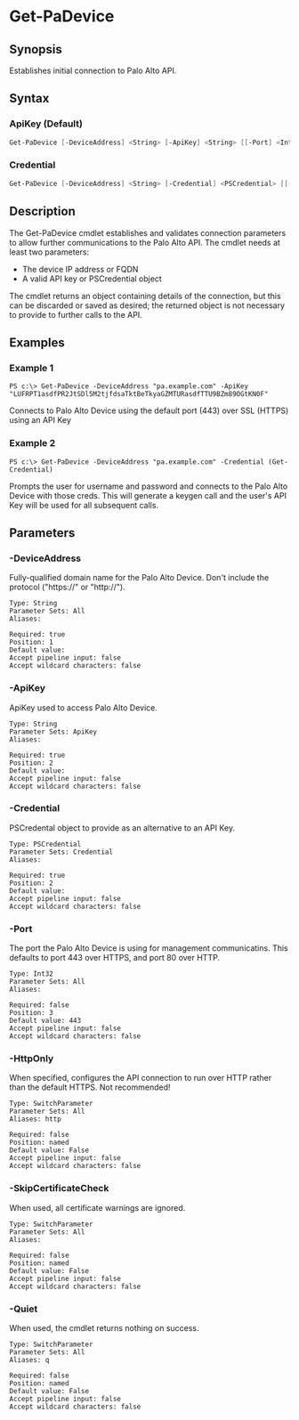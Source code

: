 # Get-PaDevice

## Synopsis

Establishes initial connection to Palo Alto API.

## Syntax

### ApiKey (Default)

```powershell
Get-PaDevice [-DeviceAddress] <String> [-ApiKey] <String> [[-Port] <Int32>] [-HttpOnly] [-SkipCertificateCheck] [-Quiet] 
```

### Credential

```powershell
Get-PaDevice [-DeviceAddress] <String> [-Credential] <PSCredential> [[-Port] <Int32>] [-HttpOnly] [-SkipCertificateCheck] [-Quiet] 
```

## Description

The Get-PaDevice cmdlet establishes and validates connection parameters to allow further communications to the Palo Alto API. The cmdlet needs at least two parameters:
 - The device IP address or FQDN
 - A valid API key or PSCredential object

The cmdlet returns an object containing details of the connection, but this can be discarded or saved as desired; the returned object is not necessary to provide to further calls to the API.

## Examples

### Example 1

```
PS c:\> Get-PaDevice -DeviceAddress "pa.example.com" -ApiKey "LUFRPT1asdfPR2JtSDl5M2tjfdsaTktBeTkyaGZMTURasdfTTU9BZm89OGtKN0F"
```


Connects to Palo Alto Device using the default port (443) over SSL (HTTPS) using an API Key










### Example 2

```
PS c:\> Get-PaDevice -DeviceAddress "pa.example.com" -Credential (Get-Credential)
```

Prompts the user for username and password and connects to the Palo Alto Device with those creds.  This will generate a keygen call and the user's API Key will be used for all subsequent calls.










## Parameters

### -DeviceAddress

Fully-qualified domain name for the Palo Alto Device. Don't include the protocol ("https://" or "http://").

```asciidoc
Type: String
Parameter Sets: All
Aliases: 

Required: true
Position: 1
Default value: 
Accept pipeline input: false
Accept wildcard characters: false
```
### -ApiKey

ApiKey used to access Palo Alto Device.

```asciidoc
Type: String
Parameter Sets: ApiKey
Aliases: 

Required: true
Position: 2
Default value: 
Accept pipeline input: false
Accept wildcard characters: false
```
### -Credential

PSCredental object to provide as an alternative to an API Key.

```asciidoc
Type: PSCredential
Parameter Sets: Credential
Aliases: 

Required: true
Position: 2
Default value: 
Accept pipeline input: false
Accept wildcard characters: false
```
### -Port

The port the Palo Alto Device is using for management communicatins. This defaults to port 443 over HTTPS, and port 80 over HTTP.

```asciidoc
Type: Int32
Parameter Sets: All
Aliases: 

Required: false
Position: 3
Default value: 443
Accept pipeline input: false
Accept wildcard characters: false
```
### -HttpOnly

When specified, configures the API connection to run over HTTP rather than the default HTTPS. Not recommended!

```asciidoc
Type: SwitchParameter
Parameter Sets: All
Aliases: http

Required: false
Position: named
Default value: False
Accept pipeline input: false
Accept wildcard characters: false
```
### -SkipCertificateCheck

When used, all certificate warnings are ignored.

```asciidoc
Type: SwitchParameter
Parameter Sets: All
Aliases: 

Required: false
Position: named
Default value: False
Accept pipeline input: false
Accept wildcard characters: false
```
### -Quiet

When used, the cmdlet returns nothing on success.

```asciidoc
Type: SwitchParameter
Parameter Sets: All
Aliases: q

Required: false
Position: named
Default value: False
Accept pipeline input: false
Accept wildcard characters: false
```


